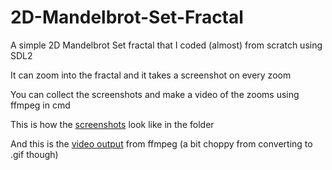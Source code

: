 # 2D-Mandelbrot-Set-Fractal
A simple 2D Mandelbrot Set fractal that I coded (almost) from scratch using SDL2    
  
It can zoom into the fractal and it takes a screenshot on every zoom    
  
You can collect the screenshots and make a video of the zooms using ffmpeg in cmd    
  
This is how the [screenshots](https://imgur.com/a/WFairgd) look like in the folder    
  
And this is the [video output](https://imgur.com/a/yRL0Lil) from ffmpeg (a bit choppy from converting to .gif though)
